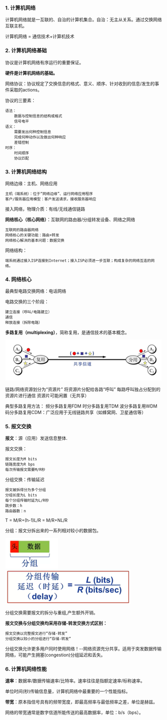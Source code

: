 ### 1. 计算机网络
   
计算机网络就是一互联的、自治的计算机集合。自治：无主从关系。通过交换网络互联主机。

计算机网络 = 通信技术+计算机技术

### 2. 计算机网络基础

协议是计算机网络有序运行的重要保证。

**硬件是计算机网络的基础。**

网络协议：协议规定了交换信息的格式、意义、顺序、针对收到的信息/发生的事件采取的actions。

协议的三要素：

    语法：
        数据与控制信息的结构或格式
        信号电平
    语义：
        需要发出何种控制信息
        完成何种动作以及做出何种响应
        差错控制
    时序：
        时间顺序
        协议匹配

### 3. 计算机网络结构

网络边缘：主机、网络应用

    主机（端系统）：位于“网络边缘”、运行网络应用程序
    客户/服务器应用模型：客户发送请求，接收服务器响应

接入网络，物理介质：有线/无线通信链路

**网络核心（核心网络）**：互联网的路由器/分组转发设备、网络之网络

    互联网的路由器网络
    网络核心的关键功能：路由+转发
    网络核心解决的基本问题：数据交换

网络结构：

    端系统通过接入ISP连接到Internet；接入ISP必须进一步互联；构成复杂的网络互连的网络。

### 4. 网络核心

最典型电路交换网络：电话网络

电路交换的三个阶段：

    建立连接（呼叫/电路建立）
    通信
    释放连接（拆除电路）

**多路复用（multiplexing）**，简称复用，是通信技术的基本概念。

![多路复用](./img/多路复用.png)

链路/网络资源划分为“资源片”
    将资源片分配给各路“呼叫”
    每路呼叫独占分配到的资源片进行通信
    资源片可能闲置（无共享）

典型多路复用方法：
    频分多路复用FDM
    时分多路复用TDM
    波分多路复用WDM
    码分多路复用CDM：广泛应用于无线链路共享（如蜂窝网、卫星通信等）

### 5. 报文交换

**报文**：源（应用）发送信息整体.

报文交换：

    报文长度为M bits
    链路宽度为R bps
    每次传输报文需要M/R秒

分组交换：传输延迟

    报文被拆得分为多个分组
    分组长度为L bits
    每个分组传输时延为L/R秒
    跳步数：h
    路由器数：n

T = M/R+(h-1)L/R = M/R+NL/R

分组：报文分拆出来的一系列相对较小的数据包。

![分组](./img/分组.png)
![分组延时](./img/分组延时.png)

分组交换需要报文的拆分与重组,产生额外开销。

**报文交换与分组交换均采用存储-转发交换方式区别：**

    报文交换以完整报文进行“存储-转发”
    分组交换以较小的分组进行“存储-转发”

分组交换允许更多用户同时使用网络！--网络资源充分共享。适用于突发数据传输网络，可能产生拥塞(congestion)分组延迟和丢失。

### 6. 计算机网络性能

**速率**：数据率/数据传输速率/比特率。速率往往是指额定速率/标称速率。

单位时间(秒)传输信息量，计算机网络中最重要的一个性能指标。


**带宽**：原本指信号具有的频带宽度，即最高频率与最低频率之差，单位是赫兹。

网络的带宽通常是数字信道所能传送的最高数据率，单位：b/s（bps）。


